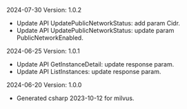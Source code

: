 2024-07-30 Version: 1.0.2
- Update API UpdatePublicNetworkStatus: add param Cidr.
- Update API UpdatePublicNetworkStatus: update param PublicNetworkEnabled.


2024-06-25 Version: 1.0.1
- Update API GetInstanceDetail: update response param.
- Update API ListInstances: update response param.


2024-06-20 Version: 1.0.0
- Generated csharp 2023-10-12 for milvus.

